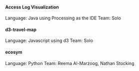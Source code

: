 #### Access Log Visualization
Language: Java using Processing as the IDE
Team: Solo

#### d3-travel-map
Language: Javascript using d3
Team: Solo

#### ecosym
Language: Python
Team: Reema Al-Marzoog, Nathan Stocking